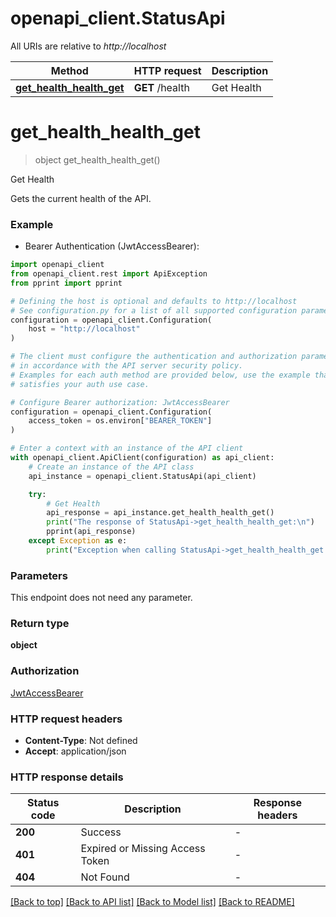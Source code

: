 # openapi_client.StatusApi

All URIs are relative to *http://localhost*

Method | HTTP request | Description
------------- | ------------- | -------------
[**get_health_health_get**](StatusApi.md#get_health_health_get) | **GET** /health | Get Health


# **get_health_health_get**
> object get_health_health_get()

Get Health

Gets the current health of the API.

### Example

* Bearer Authentication (JwtAccessBearer):

```python
import openapi_client
from openapi_client.rest import ApiException
from pprint import pprint

# Defining the host is optional and defaults to http://localhost
# See configuration.py for a list of all supported configuration parameters.
configuration = openapi_client.Configuration(
    host = "http://localhost"
)

# The client must configure the authentication and authorization parameters
# in accordance with the API server security policy.
# Examples for each auth method are provided below, use the example that
# satisfies your auth use case.

# Configure Bearer authorization: JwtAccessBearer
configuration = openapi_client.Configuration(
    access_token = os.environ["BEARER_TOKEN"]
)

# Enter a context with an instance of the API client
with openapi_client.ApiClient(configuration) as api_client:
    # Create an instance of the API class
    api_instance = openapi_client.StatusApi(api_client)

    try:
        # Get Health
        api_response = api_instance.get_health_health_get()
        print("The response of StatusApi->get_health_health_get:\n")
        pprint(api_response)
    except Exception as e:
        print("Exception when calling StatusApi->get_health_health_get: %s\n" % e)
```



### Parameters

This endpoint does not need any parameter.

### Return type

**object**

### Authorization

[JwtAccessBearer](../README.md#JwtAccessBearer)

### HTTP request headers

 - **Content-Type**: Not defined
 - **Accept**: application/json

### HTTP response details

| Status code | Description | Response headers |
|-------------|-------------|------------------|
**200** | Success |  -  |
**401** | Expired or Missing Access Token |  -  |
**404** | Not Found |  -  |

[[Back to top]](#) [[Back to API list]](../README.md#documentation-for-api-endpoints) [[Back to Model list]](../README.md#documentation-for-models) [[Back to README]](../README.md)

